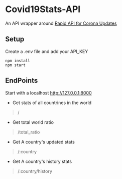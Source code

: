 # Covid19Stats-API

An API wrapper around [Rapid API for Corona Updates](https://rapidapi.com/astsiatsko/api/coronavirus-monitor)

## Setup

Create a .env file and add your API_KEY

```
npm install
npm start
```

## EndPoints

 Start with a localhost http://127.0.0.1:8000

- Get stats of all countrines in the world
> /

- Get total world ratio
> /total_ratio

- Get A country's updated stats
> /:country

- Get A country's history stats
> /:country/history